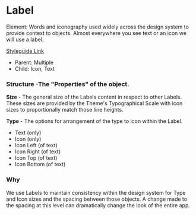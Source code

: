 # Label

Element: Words and iconography used widely across the design system to provide context to objects. Almost everywhere you see text or an icon we will use a label.

[Styleguide Link](https://zpl.io/aRRypYz)

- Parent: Multiple
- Child: Icon, Text

### Structure -The "Properties" of the object.

**Size** - The general size of the Labels content in respect to other Labels.  These sizes are provided by the Theme's Typographical Scale with icon sizes to proportionally match those line heights.

**Type** - The options for arrangement of the type to icon within the Label.

- Text (only)
- Icon (only)
- Icon Left (of text)
- Icon Right (of text)
- Icon Top (of text)
- Icon Bottom (of text)

### Why

We use Labels to maintain consistency within the design system for Type and Icon sizes and the spacing between those objects. A change made to the spacing at this level can dramatically change the look of the entire app. 